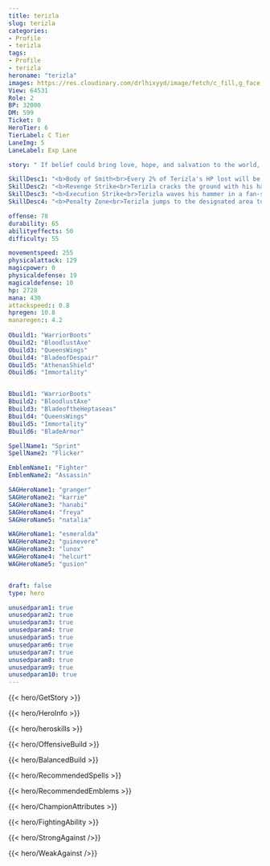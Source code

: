 ```yaml
---
title: terizla
slug: terizla
categories: 
- Profile 
- terizla
tags: 
- Profile
- terizla
heroname: "terizla"
images: https://res.cloudinary.com/drlhixyyd/image/fetch/c_fill,g_face,f_auto/https://cdn2-build.mobagenie.my.id/p/images/banner/full/terizla.jpg
View: 64531 
Role: 2 
BP: 32000
DM: 599 
Ticket: 0 
HeroTier: 6 
TierLabel: C Tier 
LaneImg: 5
LaneLabel: Exp Lane 

story: " If belief could bring love, hope, and salvation to the world, then how come there are still hurt souls lingering about?\" - a saying carved on the stela of the Monastery of Light in the Moniyan Empire. Deep in the Monastery stands an iron cage, called \"the door to rebirth.\" Within this cage, hides the dark and secret history of the Empire. "

SkillDesc1: "<b>Body of Smith<br>Every 2% of Terizla's HP lost will be converted to 1% Damage Reduction (up to 35%). Terizla's Attack Speed can not be increased. Every 1% extra Attack Speed he's supposed to receive will be converted into 1 Physical Attack."   
SkillDesc2: "<b>Revenge Strike<br>Terizla cracks the ground with his hammer and the fissure will spread out, dealing 300<font color='#D58E1F'>( +80% Extra Physical ATK)</font> <font color='#C53535'>(Physical Damage)</font>. After the fissure hits the first target, it will drill into the target and slow them by 30%. At the same time, Terizla's Movement Speed will be increased by 25% for 3s. The fissure on target will then explode, dealing 300<font color='#D58E1F'>( +80% Extra Physical ATK)</font> plus 20% of the enemy's lost HP <font color='#C53535'>(Physical Damage)</font>."   
SkillDesc3: "<b>Execution Strike<br>Terizla waves his hammer in a fan-shaped area forward for 3 times continuously. (Move the joystick to change the position while waving.) Each of the first 2 waves deals 180<font color='#D58E1F'>( +150% Total Physical ATK)</font> <font color='#C53535'>(Physical Damage)</font> to enemies. The 3rd wave deals 225<font color='#D58E1F'>( +300% Total Physical ATK)</font> <font color='#C53535'>(Physical Damage)</font> to enemies. Each wave slows the targets by 15% for 1.5s. (This slow effect can be stacked.) Deals only 60% damage to minions."   
SkillDesc4: "<b>Penalty Zone<br>Terizla jumps to the designated area to smash down, causing 300<font color='#D58E1F'>( +100% Total Physical ATK)</font> <font color='#C53535'>(Physical Damage)</font> and slowing enemies by 40%. Meanwhile, he summons Scaffold, which will reach out a hook to the enemies and pull the target for several times, causing 150<font color='#D58E1F'>( +30% Total Physical ATK)</font> <font color='#C53535'>(Physical Damage)</font> each time."  

offense: 78 
durability: 65 
abilityeffects: 50 
difficulty: 55 

movementspeed: 255
physicalattack: 129
magicpower: 0
physicaldefense: 19
magicaldefense: 10
hp: 2728
mana: 430
attackspeed:: 0.8
hpregen: 10.8
manaregen:: 4.2
 
Obuild1: "WarriorBoots"  
Obuild2: "BloodlustAxe" 
Obuild3: "QueensWings" 
Obuild4: "BladeofDespair" 
Obuild5: "AthenasShield" 
Obuild6: "Immortality" 


Bbuild1: "WarriorBoots"  
Bbuild2: "BloodlustAxe" 
Bbuild3: "BladeoftheHeptaseas" 
Bbuild4: "QueensWings" 
Bbuild5: "Immortality" 
Bbuild6: "BladeArmor" 

SpellName1: "Sprint" 
SpellName2: "Flicker"   

EmblemName1: "Fighter" 
EmblemName2: "Assassin"    

SAGHeroName1: "granger"
SAGHeroName2: "karrie"
SAGHeroName3: "hanabi"
SAGHeroName4: "freya"
SAGHeroName5: "natalia"

WAGHeroName1: "esmeralda"
WAGHeroName2: "guinevere"
WAGHeroName3: "lunox"
WAGHeroName4: "helcurt"
WAGHeroName5: "gusion"


draft: false
type: hero

unusedparam1: true
unusedparam2: true
unusedparam3: true
unusedparam4: true
unusedparam5: true
unusedparam6: true
unusedparam7: true
unusedparam8: true
unusedparam9: true
unusedparam10: true
---
```



{{< hero/GetStory >}}

{{< hero/HeroInfo >}}
 
{{< hero/heroskills >}}

{{< hero/OffensiveBuild >}} 

{{< hero/BalancedBuild >}}


{{< hero/RecommendedSpells >}}  

{{< hero/RecommendedEmblems >}}   


{{< hero/ChampionAttributes >}}


{{< hero/FightingAbility >}}

{{< hero/StrongAgainst />}}

{{< hero/WeakAgainst />}}
